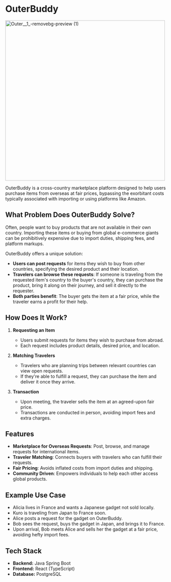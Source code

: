 # OuterBuddy 
<img width="500" height="500" alt="Outer__1_-removebg-preview (1)" src="https://github.com/user-attachments/assets/df28020c-695d-4402-a98f-5cd185847b3a" />


OuterBuddy is a cross-country marketplace platform designed to help users purchase items from overseas at fair prices, bypassing the exorbitant costs typically associated with importing or using platforms like Amazon.

## What Problem Does OuterBuddy Solve?

Often, people want to buy products that are not available in their own country. Importing these items or buying from global e-commerce giants can be prohibitively expensive due to import duties, shipping fees, and platform markups.

OuterBuddy offers a unique solution:
- **Users can post requests** for items they wish to buy from other countries, specifying the desired product and their location.
- **Travelers can browse these requests**: If someone is traveling from the requested item's country to the buyer's country, they can purchase the product, bring it along on their journey, and sell it directly to the requester.
- **Both parties benefit**: The buyer gets the item at a fair price, while the traveler earns a profit for their help.

## How Does It Work?

1. **Requesting an Item**
   - Users submit requests for items they wish to purchase from abroad.
   - Each request includes product details, desired price, and location.

2. **Matching Travelers**
   - Travelers who are planning trips between relevant countries can view open requests.
   - If they're able to fulfill a request, they can purchase the item and deliver it once they arrive.

3. **Transaction**
   - Upon meeting, the traveler sells the item at an agreed-upon fair price.
   - Transactions are conducted in person, avoiding import fees and extra charges.

## Features

- **Marketplace for Overseas Requests**: Post, browse, and manage requests for international items.
- **Traveler Matching**: Connects buyers with travelers who can fulfill their requests.
- **Fair Pricing**: Avoids inflated costs from import duties and shipping.
- **Community Driven**: Empowers individuals to help each other access global products.

## Example Use Case

- Alicia lives in France and wants a Japanese gadget not sold locally.
- Kuro is traveling from Japan to France soon.
- Alice posts a request for the gadget on OuterBuddy.
- Bob sees the request, buys the gadget in Japan, and brings it to France.
- Upon arrival, Bob meets Alice and sells her the gadget at a fair price, avoiding hefty import fees.


## Tech Stack

- **Backend:** Java Spring Boot
- **Frontend:** React (TypeScript)
- **Database:** PostgreSQL
